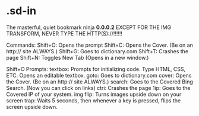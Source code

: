 # .sd-in
The masterful, quiet bookmark ninja
**0.0.0.2**
EXCEPT FOR THE IMG TRANSFORM, NEVER TYPE THE HTTP(S)://!!!!!!

Commands:
  Shift+O: Opens the prompt
  Shift+C: Opens the Cover. (Be on an http:// site ALWAYS.)
  Shift+G: Goes to dictionary.com
  Shift+T: Crashes the page
  Shift+N: Toggles New Tab (Opens in a new window.)

Shift+O Prompts:
  textbox: Prompts for initializing code. Type HTML, CSS, ETC. Opens an editable textbox.
  goto: Goes to dictionary.com
  cover: Opens the Cover. (Be on an http:// site ALWAYS.)
  search: Goes to the Covered Bing Search. (Now you can click on links)
  ctri: Crashes the page
  1ip: Goes to the Covered IP of your system.
  img flip: Turns images upside down on your screen
  trap: Waits 5 seconds, then whenever a key is pressed, flips the screen upside down.
